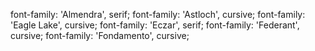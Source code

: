 font-family: 'Almendra', serif;
font-family: 'Astloch', cursive;
font-family: 'Eagle Lake', cursive;
font-family: 'Eczar', serif;
font-family: 'Federant', cursive;
font-family: 'Fondamento', cursive;
